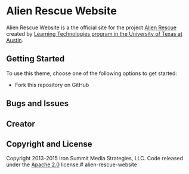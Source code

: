 # Alien Rescue Website

Alien Rescue Website is a the official site for the project [Alien Rescue](http://alienrescue.edb.utexas.edu/) created by [Learning Technologies program in the University of Texas at Austin](http://www.edb.utexas.edu/education/departments/ci/programs/lt/).

## Getting Started

To use this theme, choose one of the following options to get started:
* Fork this repository on GitHub

## Bugs and Issues

## Creator

## Copyright and License

Copyright 2013-2015 Iron Summit Media Strategies, LLC. Code released under the [Apache 2.0](https://github.com/IronSummitMedia/startbootstrap-creative/blob/gh-pages/LICENSE) license.# alien-rescue-website
